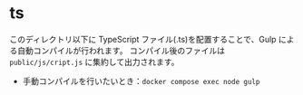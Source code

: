 # ts

このディレクトリ以下に TypeScript ファイル(.ts)を配置することで、Gulp による自動コンパイルが行われます。
コンパイル後のファイルは `public/js/cript.js` に集約して出力されます。

- 手動コンパイルを行いたいとき：`docker compose exec node gulp`
